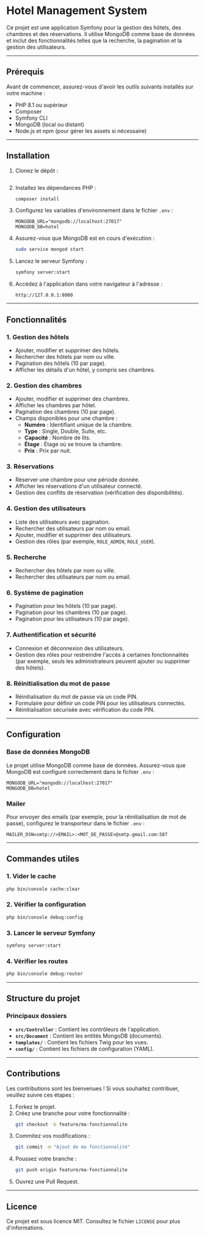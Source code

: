 # Hotel Management System

Ce projet est une application Symfony pour la gestion des hôtels, des chambres et des réservations. Il utilise MongoDB comme base de données et inclut des fonctionnalités telles que la recherche, la pagination et la gestion des utilisateurs.

---

## **Prérequis**

Avant de commencer, assurez-vous d'avoir les outils suivants installés sur votre machine :

- PHP 8.1 ou supérieur
- Composer
- Symfony CLI
- MongoDB (local ou distant)
- Node.js et npm (pour gérer les assets si nécessaire)

---

## **Installation**

1. Clonez le dépôt :
   ```bash


2. Installez les dépendances PHP :
   ```bash
   composer install
   ```

3. Configurez les variables d'environnement dans le fichier `.env` :
   ```properties
   MONGODB_URL="mongodb://localhost:27017"
   MONGODB_DB=hotel
   ```

4. Assurez-vous que MongoDB est en cours d'exécution :
   ```bash
   sudo service mongod start
   ```

5. Lancez le serveur Symfony :
   ```bash
   symfony server:start
   ```

6. Accédez à l'application dans votre navigateur à l'adresse :
   ```
   http://127.0.0.1:8000
   ```

---

## **Fonctionnalités**

### **1. Gestion des hôtels**
- Ajouter, modifier et supprimer des hôtels.
- Rechercher des hôtels par nom ou ville.
- Pagination des hôtels (10 par page).
- Afficher les détails d'un hôtel, y compris ses chambres.

### **2. Gestion des chambres**
- Ajouter, modifier et supprimer des chambres.
- Afficher les chambres par hôtel.
- Pagination des chambres (10 par page).
- Champs disponibles pour une chambre :
  - **Numéro** : Identifiant unique de la chambre.
  - **Type** : Single, Double, Suite, etc.
  - **Capacité** : Nombre de lits.
  - **Étage** : Étage où se trouve la chambre.
  - **Prix** : Prix par nuit.

### **3. Réservations**
- Réserver une chambre pour une période donnée.
- Afficher les réservations d'un utilisateur connecté.
- Gestion des conflits de réservation (vérification des disponibilités).

### **4. Gestion des utilisateurs**
- Liste des utilisateurs avec pagination.
- Rechercher des utilisateurs par nom ou email.
- Ajouter, modifier et supprimer des utilisateurs.
- Gestion des rôles (par exemple, `ROLE_ADMIN`, `ROLE_USER`).

### **5. Recherche**
- Rechercher des hôtels par nom ou ville.
- Rechercher des utilisateurs par nom ou email.

### **6. Système de pagination**
- Pagination pour les hôtels (10 par page).
- Pagination pour les chambres (10 par page).
- Pagination pour les utilisateurs (10 par page).

### **7. Authentification et sécurité**
- Connexion et déconnexion des utilisateurs.
- Gestion des rôles pour restreindre l'accès à certaines fonctionnalités (par exemple, seuls les administrateurs peuvent ajouter ou supprimer des hôtels).

### **8. Réinitialisation du mot de passe**
- Réinitialisation du mot de passe via un code PIN.
- Formulaire pour définir un code PIN pour les utilisateurs connectés.
- Réinitialisation sécurisée avec vérification du code PIN.

---

## **Configuration**

### **Base de données MongoDB**
Le projet utilise MongoDB comme base de données. Assurez-vous que MongoDB est configuré correctement dans le fichier `.env` :

```properties
MONGODB_URL="mongodb://localhost:27017"
MONGODB_DB=hotel
```

### **Mailer**
Pour envoyer des emails (par exemple, pour la réinitialisation de mot de passe), configurez le transporteur dans le fichier `.env` :

```properties
MAILER_DSN=smtp://<EMAIL>:<MOT_DE_PASSE>@smtp.gmail.com:587
```

---

## **Commandes utiles**

### **1. Vider le cache**
```bash
php bin/console cache:clear
```

### **2. Vérifier la configuration**
```bash
php bin/console debug:config
```

### **3. Lancer le serveur Symfony**
```bash
symfony server:start
```

### **4. Vérifier les routes**
```bash
php bin/console debug:router
```

---

## **Structure du projet**

### **Principaux dossiers**
- **`src/Controller`** : Contient les contrôleurs de l'application.
- **`src/Document`** : Contient les entités MongoDB (documents).
- **`templates/`** : Contient les fichiers Twig pour les vues.
- **`config/`** : Contient les fichiers de configuration (YAML).

---

## **Contributions**

Les contributions sont les bienvenues ! Si vous souhaitez contribuer, veuillez suivre ces étapes :

1. Forkez le projet.
2. Créez une branche pour votre fonctionnalité :
   ```bash
   git checkout -b feature/ma-fonctionnalite
   ```
3. Commitez vos modifications :
   ```bash
   git commit -m "Ajout de ma fonctionnalité"
   ```
4. Poussez votre branche :
   ```bash
   git push origin feature/ma-fonctionnalite
   ```
5. Ouvrez une Pull Request.

---

## **Licence**

Ce projet est sous licence MIT. Consultez le fichier `LICENSE` pour plus d'informations.